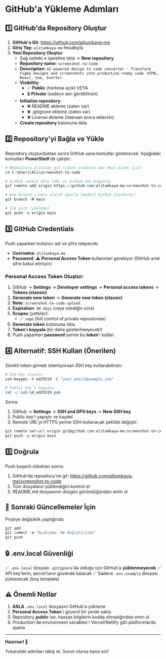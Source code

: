 # GitHub'a Yükleme Adımları

## 1️⃣ GitHub'da Repository Oluştur

1. **GitHub'a Git**: https://github.com/alitumkaya-me
2. **Giriş Yap**: `alitumkaya-me` hesabıyla
3. **Yeni Repository Oluştur**:
   - Sağ üstteki **+** işaretine tıkla → **New repository**
   - **Repository name**: `screenshot-to-code`
   - **Description**: `AI-powered design to code converter - Transform Figma designs and screenshots into production-ready code (HTML, React, Vue, Svelte)`
   - **Visibility**: 
     - ✅ **Public** (herkese açık) VEYA
     - 🔒 **Private** (sadece sen görebilirsin)
   - **Initialize repository**: 
     - ❌ README ekleme (zaten var)
     - ❌ .gitignore ekleme (zaten var)
     - ❌ License ekleme (istersan sonra eklersin)
   - **Create repository** butonuna tıkla

## 2️⃣ Repository'yi Bağla ve Yükle

Repository oluşturduktan sonra GitHub sana komutlar gösterecek. Aşağıdaki komutları **PowerShell**'de çalıştır:

```powershell
# Repository dizinine git (zaten oradasın ama emin olmak için)
cd C:\Users\Ali\screenshot-to-code

# GitHub remote ekle (URL'yi GitHub'dan kopyala)
git remote add origin https://github.com/alitumkaya-me/screenshot-to-code.git

# Ana branch'ı main olarak ayarla (modern GitHub standardı)
git branch -M main

# İlk push (yükleme)
git push -u origin main
```

## 3️⃣ GitHub Credentials

Push yaparken kullanıcı adı ve şifre isteyecek:

- **Username**: `alitumkaya-me`
- **Password**: ⚠️ **Personal Access Token** kullanman gerekiyor (GitHub artık şifre kabul etmiyor)

### Personal Access Token Oluştur:

1. GitHub → **Settings** → **Developer settings** → **Personal access tokens** → **Tokens (classic)**
2. **Generate new token** → **Generate new token (classic)**
3. **Note**: `screenshot-to-code-upload`
4. **Expiration**: `90 days` (veya istediğin süre)
5. **Scopes** (yetkiler):
   - ✅ `repo` (full control of private repositories)
6. **Generate token** butonuna tıkla
7. **Token'ı kopyala** (bir daha gösterilmeyecek!)
8. Push yaparken **password** yerine bu **token**'ı kullan

## 4️⃣ Alternatif: SSH Kullan (Önerilen)

Sürekli token girmek istemiyorsan SSH key kullanabilirsin:

```powershell
# SSH key oluştur
ssh-keygen -t ed25519 -C "your_email@example.com"

# Public key'i kopyala
cat ~/.ssh/id_ed25519.pub
```

Sonra:
1. GitHub → **Settings** → **SSH and GPG keys** → **New SSH key**
2. Public key'i yapıştır ve kaydet
3. Remote URL'yi HTTPS yerine SSH kullanacak şekilde değiştir:

```powershell
git remote set-url origin git@github.com:alitumkaya-me/screenshot-to-code.git
git push -u origin main
```

## 5️⃣ Doğrula

Push başarılı olduktan sonra:
1. GitHub'da repository'ne git: https://github.com/alitumkaya-me/screenshot-to-code
2. Tüm dosyaların yüklendiğini kontrol et
3. README.md dosyasının düzgün göründüğünden emin ol

## 📝 Sonraki Güncellemeler İçin

Projeye değişiklik yaptığında:

```powershell
git add .
git commit -m "Açıklama: Ne değiştirildi"
git push
```

## 🔒 .env.local Güvenliği

✅ `.env.local` dosyası `.gitignore`'da olduğu için GitHub'a **yüklenmeyecek**
✅ API key'lerin, secret'ların güvende kalacak
✅ Sadece `.env.example` dosyası yüklenecek (boş template)

## ⚠️ Önemli Notlar

1. **ASLA** `.env.local` dosyasını GitHub'a yükleme
2. **Personal Access Token**'ı güvenli bir yerde sakla
3. Repository **public** ise, hassas bilgilerin kodda olmadığından emin ol
4. Production'da environment variables'ı Vercel/Netlify gibi platformlarda ayarla

---

**Hazırsın! 🚀**

Yukarıdaki adımları takip et. Sorun olursa bana sor!
